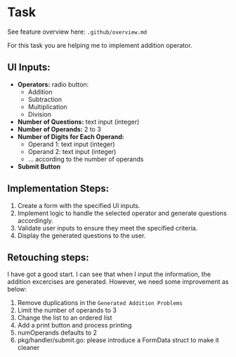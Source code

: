 # Task

See feature overview here: `.github/overview.md`

For this task you are helping me to implement addition operator.

## UI Inputs:
- **Operators:** radio button: 
  - Addition
  - Subtraction
  - Multiplication
  - Division
- **Number of Questions:** text input (integer)
- **Number of Operands:** 2 to 3
- **Number of Digits for Each Operand:** 
    - Operand 1: text input (integer)
    - Operand 2: text input (integer)
    - ... according to the number of operands
- **Submit Button**

## Implementation Steps:
1. Create a form with the specified UI inputs.
2. Implement logic to handle the selected operator and generate questions accordingly.
3. Validate user inputs to ensure they meet the specified criteria.
4. Display the generated questions to the user.

## Retouching steps:

I have got a good start. I can see that when I input the information, the addition excercises are generated.
However, we need some improvement as below:

1. Remove duplications in the  `Generated Addition Problems`
2. Limit the number of operands to 3
3. Change the list to an ordered list
4. Add a print button and process printing
5. numOperands defaults to 2
6. pkg/handler/submit.go: please introduce a FormData struct to make it cleaner






